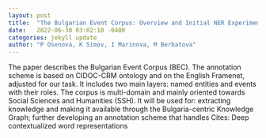 ```yaml
---
layout: post
title:  "The Bulgarian Event Corpus: Overview and Initial NER Experiments"
date:   2022-06-30 03:02:10 -0400
categories: jekyll update
author: "P Osenova, K Simov, I Marinova, M Berbatova"
---
```

The paper describes the Bulgarian Event Corpus (BEC). The annotation scheme is based on CIDOC-CRM ontology and on the English Framenet, adjusted for our task. It includes two main layers: named entities and events with their roles. The corpus is multi-domain and mainly oriented towards Social Sciences and Humanities (SSH). It will be used for: extracting knowledge and making it available through the Bulgaria-centric Knowledge Graph; further developing an annotation scheme that handles  Cites: Deep contextualized word representations